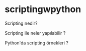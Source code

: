 # scriptingwpython

Scripting nedir?

Scripting ile neler yapılabilir ?

Python'da scripting örnekleri ? 
